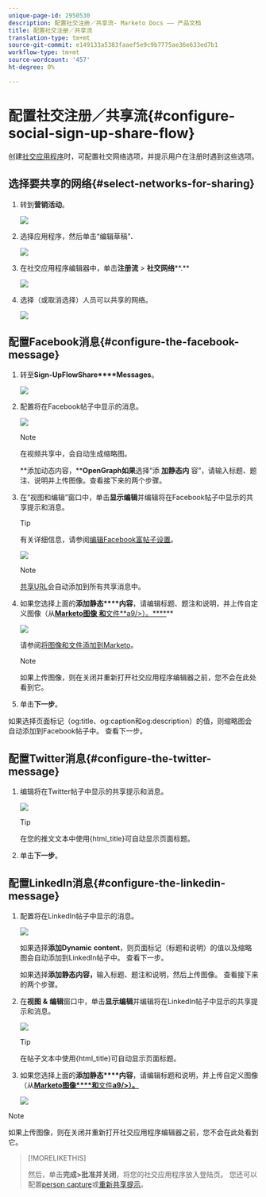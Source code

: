 ```yaml
---
unique-page-id: 2950530
description: 配置社交注册／共享流- Marketo Docs —— 产品文档
title: 配置社交注册／共享流
translation-type: tm+mt
source-git-commit: e149133a5383faaef5e9c9b7775ae36e633ed7b1
workflow-type: tm+mt
source-wordcount: '457'
ht-degree: 0%

---
```



# 配置社交注册／共享流{#configure-social-sign-up-share-flow}

创建[社交应用程序](http://docs.marketo.com/display/docs/social)时，可配置社交网络选项，并提示用户在注册时遇到这些选项。

## 选择要共享的网络{#select-networks-for-sharing}

1. 转到&#x200B;**营销活动**。

   ![](assets/ma-1.png)

1. 选择应用程序，然后单击“编辑草稿”****.****

   ![](assets/image2014-9-22-13-3a57-3a43.png)

1. 在社交应用程序编辑器中，单击&#x200B;**注册流** > **社交网络****.**

   ![](assets/three.png)

1. 选择（或取消选择）人员可以共享的网络。

   ![](assets/four.png)

## 配置Facebook消息{#configure-the-facebook-message}

1. 转至&#x200B;**Sign-Up****Flow****Share****Messages**。

   ![](assets/five.png)

1. 配置将在Facebook帖子中显示的消息。

   ![](assets/image2014-9-22-13-3a58-3a54.png)

   >[!NOTE]
   >
   >在视频共享中，会自动生成缩略图。

   **添加动态内容，****OpenGraph如果**&#x200B;选择“添 **加静态内** 容”，请输入标题、题注、说明并上传图像。查看接下来的两个步骤。

1. 在“视图和编辑”窗口中，单击&#x200B;**显示编辑**&#x200B;并编辑将在Facebook帖子中显示的共享提示和消息。

   >[!TIP]
   >
   >有关详细信息，请参阅[编辑Facebook富帖子设置](../../../../product-docs/demand-generation/facebook/edit-facebook-rich-post-settings.md)。

   ![](assets/image2014-9-22-13-3a59-3a57.png)

   >[!NOTE]
   >
   >[共享URL](../../../../product-docs/demand-generation/social/social-functions/choose-the-share-url-for-a-social-app.md)会自动添加到所有共享消息中。

1. 如果您选择上面的&#x200B;**添加静态****内容**，请编辑标题、题注和说明，并上传自定义图像（从&#x200B;[**Marketo图像** **和**&#x200B;文件&#x200B;**a9/>）。****](../../../../product-docs/demand-generation/images-and-files/add-images-and-files-to-marketo.md)**

   ![](assets/image2014-9-22-14-3a1-3a11.png)

   请参阅[将图像和文件添加到Marketo](../../../../product-docs/demand-generation/images-and-files/add-images-and-files-to-marketo.md)。

   >[!NOTE]
   >
   >如果上传图像，则在关闭并重新打开社交应用程序编辑器之前，您不会在此处看到它。

1. 单击&#x200B;**下一步**。

如果选择页面标记（og:title、og:caption和og:description）的值，则缩略图会自动添加到Facebook帖子中。 查看下一步。

## 配置Twitter消息{#configure-the-twitter-message}

1. 编辑将在Twitter帖子中显示的共享提示和消息。

   ![](assets/image2014-9-22-14-3a2-3a31.png)

   >[!TIP]
   >
   >在您的推文文本中使用{html_title}可自动显示页面标题。

1. 单击&#x200B;**下一步**。

## 配置LinkedIn消息{#configure-the-linkedin-message}

1. 配置将在LinkedIn帖子中显示的消息。

   ![](assets/image2014-9-22-14-3a3-3a8.png)

   如果选择&#x200B;**添加Dynamic** **content**，则页面标记（标题和说明）的值以及缩略图会自动添加到LinkedIn帖子中。 查看下一步。

   如果选择&#x200B;**添加静态内容，**&#x200B;输入标题、题注和说明，然后上传图像。 查看接下来的两个步骤。

1. 在&#x200B;**视图** **&amp;** **编辑**&#x200B;窗口中，单击&#x200B;**显示编辑**&#x200B;并编辑将在LinkedIn帖子中显示的共享提示和消息。

   ![](assets/image2014-9-22-14-3a4-3a6.png)

   >[!TIP]
   >
   >在帖子文本中使用{html_title}可自动显示页面标题。

1. 如果您选择上面的&#x200B;**添加静态****内容**，请编辑标题和说明，并上传自定义图像（从&#x200B;[**Marketo图像****和**&#x200B;文件&#x200B;**a9/>）。**](../../../../product-docs/demand-generation/images-and-files/add-images-and-files-to-marketo.md)

   ![](assets/image2014-9-22-13-3a55-3a17.png)

>[!NOTE]
>
>如果上传图像，则在关闭并重新打开社交应用程序编辑器之前，您不会在此处看到它。

>[!MORELIKETHIS]
>
>然后，单击&#x200B;**完成>批准并关闭**，将您的社交应用程序放入登陆页。 您还可以配置[person capture](configure-person-capture-for-a-social-app.md)或[重新共享提示](configure-re-share-email-and-prompt-for-a-social-app.md)。

